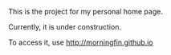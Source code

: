 This is the project for my personal home page.

Currently, it is under construction.

To access it, use http://morningfin.github.io

